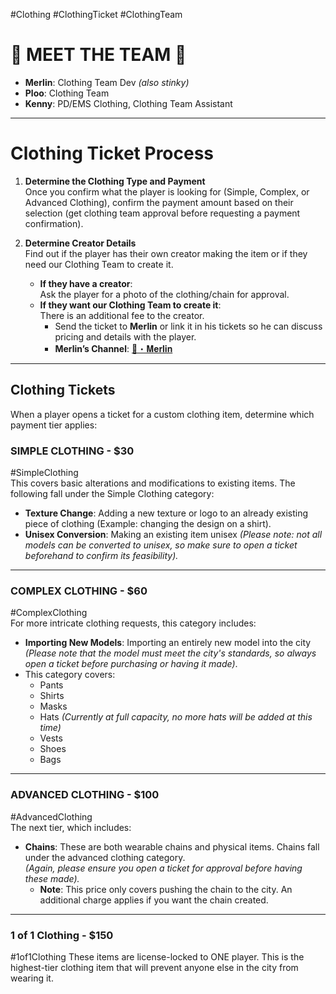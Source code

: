 #Clothing #ClothingTicket #ClothingTeam 
# 🌟 **MEET THE TEAM** 🌟

- **Merlin**: Clothing Team Dev _(also stinky)_
- **Ploo**: Clothing Team
- **Kenny**: PD/EMS Clothing, Clothing Team Assistant

---
# **Clothing Ticket Process**

1. **Determine the Clothing Type and Payment**  
    Once you confirm what the player is looking for (Simple, Complex, or Advanced Clothing), confirm the payment amount based on their selection (get clothing team approval before requesting a payment confirmation).
    
2. **Determine Creator Details**  
    Find out if the player has their own creator making the item or if they need our Clothing Team to create it.
    
    - **If they have a creator**:  
        Ask the player for a photo of the clothing/chain for approval.
    - **If they want our Clothing Team to create it**:  
        There is an additional fee to the creator.
        - Send the ticket to **Merlin** or link it in his tickets so he can discuss pricing and details with the player.
        - **Merlin’s Channel**: [🧙・𝐌𝐞𝐫𝐥𝐢𝐧](https://discord.com/channels/948070993518288936/1133384852025126912)

---
## **Clothing Tickets**

When a player opens a ticket for a custom clothing item, determine which payment tier applies:

### **SIMPLE CLOTHING** - **$30**

#SimpleClothing  
This covers basic alterations and modifications to existing items. The following fall under the Simple Clothing category:

- **Texture Change**: Adding a new texture or logo to an already existing piece of clothing (Example: changing the design on a shirt).
- **Unisex Conversion**: Making an existing item unisex _(Please note: not all models can be converted to unisex, so make sure to open a ticket beforehand to confirm its feasibility)._

---

### **COMPLEX CLOTHING** - **$60**

#ComplexClothing  
For more intricate clothing requests, this category includes:

- **Importing New Models**: Importing an entirely new model into the city _(Please note that the model must meet the city's standards, so always open a ticket before purchasing or having it made)_.
- This category covers:
    - Pants
    - Shirts
    - Masks
    - Hats _(Currently at full capacity, no more hats will be added at this time)_
    - Vests
    - Shoes
    - Bags

---

### **ADVANCED CLOTHING** - **$100**

#AdvancedClothing  
The next tier, which includes:

- **Chains**: These are both wearable chains and physical items. Chains fall under the advanced clothing category.  
    _(Again, please ensure you open a ticket for approval before having these made)._
    - **Note**: This price only covers pushing the chain to the city. An additional charge applies if you want the chain created.

---

### **1 of 1 Clothing** - **$150**
#1of1Clothing
These items are license-locked to ONE player. This is the highest-tier clothing item that will prevent anyone else in the city from wearing it.